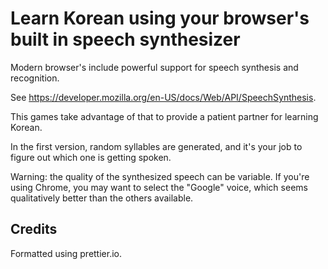 # Learn Korean using your browser's built in speech synthesizer

Modern browser's include powerful support for speech synthesis and recognition.

See https://developer.mozilla.org/en-US/docs/Web/API/SpeechSynthesis.

This games take advantage of that to provide a patient partner for learning Korean.

In the first version, random syllables are generated, and it's your job to figure out
which one is getting spoken.

Warning: the quality of the synthesized speech can be variable. If you're using Chrome,
you may want to select the "Google" voice, which seems qualitatively better than the
others available.

## Credits

Formatted using prettier.io.
